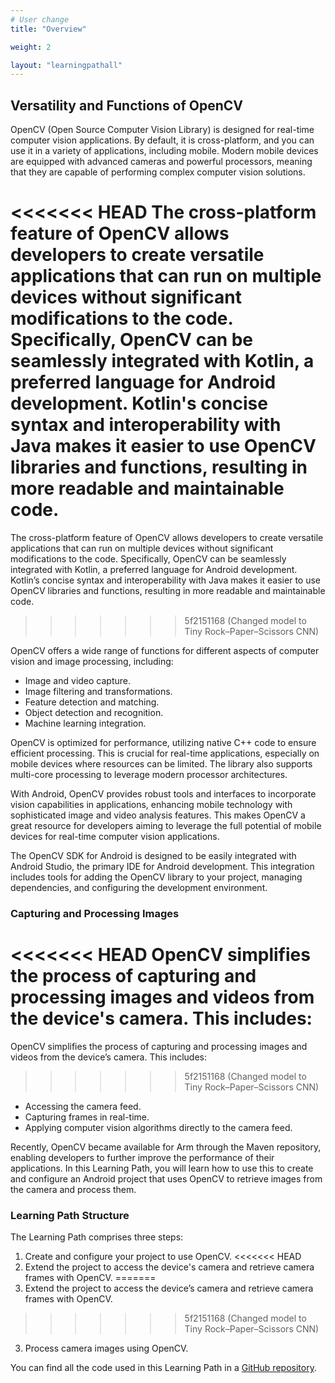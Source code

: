 ```yaml
---
# User change
title: "Overview"

weight: 2

layout: "learningpathall"
---
```


## Versatility and Functions of OpenCV ##
OpenCV (Open Source Computer Vision Library) is designed for real-time computer vision applications. By default, it is cross-platform, and you can use it in a variety of applications, including mobile. Modern mobile devices are equipped with advanced cameras and powerful processors, meaning that they are capable of performing complex computer vision solutions. 

<<<<<<< HEAD
The cross-platform feature of OpenCV allows developers to create versatile applications that can run on multiple devices without significant modifications to the code. Specifically, OpenCV can be seamlessly integrated with Kotlin, a preferred language for Android development. Kotlin's concise syntax and interoperability with Java makes it easier to use OpenCV libraries and functions, resulting in more readable and maintainable code.
=======
The cross-platform feature of OpenCV allows developers to create versatile applications that can run on multiple devices without significant modifications to the code. Specifically, OpenCV can be seamlessly integrated with Kotlin, a preferred language for Android development. Kotlin’s concise syntax and interoperability with Java makes it easier to use OpenCV libraries and functions, resulting in more readable and maintainable code.
>>>>>>> 5f2151168 (Changed model to Tiny Rock–Paper–Scissors CNN)

OpenCV offers a wide range of functions for different aspects of computer vision and image processing, including:
- Image and video capture.
- Image filtering and transformations.
- Feature detection and matching.
- Object detection and recognition.
- Machine learning integration.

OpenCV is optimized for performance, utilizing native C++ code to ensure efficient processing. This is crucial for real-time applications, especially on mobile devices where resources can be limited. The library also supports multi-core processing to leverage modern processor architectures.

With Android, OpenCV provides robust tools and interfaces to incorporate vision capabilities in applications, enhancing mobile technology with sophisticated image and video analysis features. This makes OpenCV a great resource for developers aiming to leverage the full potential of mobile devices for real-time computer vision applications.

The OpenCV SDK for Android is designed to be easily integrated with Android Studio, the primary IDE for Android development. This integration includes tools for adding the OpenCV library to your project, managing dependencies, and configuring the development environment.

### Capturing and Processing Images ###

<<<<<<< HEAD
OpenCV simplifies the process of capturing and processing images and videos from the device's camera. This includes:
=======
OpenCV simplifies the process of capturing and processing images and videos from the device’s camera. This includes:
>>>>>>> 5f2151168 (Changed model to Tiny Rock–Paper–Scissors CNN)
- Accessing the camera feed.
- Capturing frames in real-time.
- Applying computer vision algorithms directly to the camera feed.

Recently, OpenCV became available for Arm through the Maven repository, enabling developers to further improve the performance of their applications. In this Learning Path, you will learn how to use this to create and configure an Android project that uses OpenCV to retrieve images from the camera and process them.

### Learning Path Structure ###

The Learning Path comprises three steps:
1. Create and configure your project to use OpenCV.
<<<<<<< HEAD
2. Extend the project to access the device's camera and retrieve camera frames with OpenCV.
=======
2. Extend the project to access the device’s camera and retrieve camera frames with OpenCV.
>>>>>>> 5f2151168 (Changed model to Tiny Rock–Paper–Scissors CNN)
3. Process camera images using OpenCV.

You can find all the code used in this Learning Path in a [GitHub repository](https://github.com/dawidborycki/Arm64OpenCVCamera.git).

